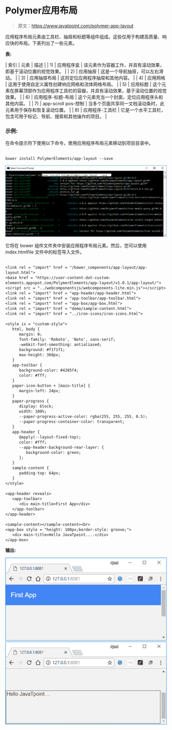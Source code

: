 # Polymer应用布局

> 原文：<https://www.javatpoint.com/polymer-app-layout>

应用程序布局元素由工具栏、抽屉和标题等组件组成。这些仅用于构建高质量、响应快的布局。下表列出了一些元素。

**表:**

| 索引 | 元素 | 描述 |
| 1) | 应用程序盒 | 该元素作为容器工作，并具有滚动效果，即基于滚动位置的视觉效果。 |
| 2) | 应用抽屉 | 这是一个导航抽屉，可以左右滑动。 |
| 3) | 应用抽屉布局 | 这将定位应用程序抽屉和其他内容。 |
| 4) | 应用网格 | 这用于使用自定义属性创建响应网格和流体网格布局。 |
| 5) | 应用标题 | 这个元素在屏幕顶部作为应用程序工具栏的容器，并具有滚动效果，基于滚动位置的视觉效果。 |
| 6) | 应用程序-标题-布局 | 这个元素充当一个封面，定位应用程序头和其他内容。 |
| 7) | app-scroll pos-控制 | 当多个页面共享同一文档滚动条时，此元素用于保存和恢复滚动位置。 |
| 8) | 应用程序-工具栏 | 它是一个水平工具栏，包含可用于标记、导航、搜索和其他操作的项目。 |

### 示例:

在命令提示符下使用以下命令，使用应用程序布局元素移动到项目目录中。

```

bower install PolymerElements/app-layout --save

```

![Applayout 1](img/bf57753e5712a278029ed62bf94140eb.png)

它将在 bower 组件文件夹中安装应用程序布局元素。然后，您可以使用 index.htmlfile 文件中的<link>标签导入文件。

```

<link rel = "import" href = "/bower_components/app-layout/app-layout.html">
<base href = "https://user-content-dot-custom-elements.appspot.com/PolymerElements/app-layout/v1.0.1/app-layout/">
<script src = "../webcomponentsjs/webcomponents-lite.min.js"></script>
<link rel = "import" href = "app-header/app-header.html">
<link rel = "import" href = "app-toolbar/app-toolbar.html">
<link rel = "import" href = "app-box/app-box.html">
<link rel = "import" href = "demo/sample-content.html">
<link rel = "import" href = "../iron-icons/iron-icons.html">

<style is = "custom-style">
   html, body {
      margin: 0;
      font-family: 'Roboto', 'Noto', sans-serif;
      -webkit-font-smoothing: antialiased;
      background: #f1f1f1;
      max-height: 368px;
   }
   app-toolbar {
      background-color: #4285f4;
      color: #fff;
   } 
   paper-icon-button + [main-title] {
      margin-left: 24px;
   }
   paper-progress {
      display: block;
      width: 100%;
      --paper-progress-active-color: rgba(255, 255, 255, 0.5);
      --paper-progress-container-color: transparent;
   }
   app-header {
      @apply(--layout-fixed-top);
      color: #fff;
      --app-header-background-rear-layer: {
         background-color: green;
      };
   }
   sample-content {
      padding-top: 64px;
   }
</style>

<app-header reveals>
   <app-toolbar>    
      <div main-title>First App</div>    
   </app-toolbar>
</app-header>

<sample-content></sample-content><br>
<app-box style = "height: 100px;border-style: groove;">
   <div main-title>Hello JavaTpoint....</div>
</app-box>

```

**输出:**

![Applayout 2](img/d0ea7a973b5ac7418378adb290b6f321.png) ![Applayout 3](img/65ae419987f405ac67e0349fc8f09da6.png)